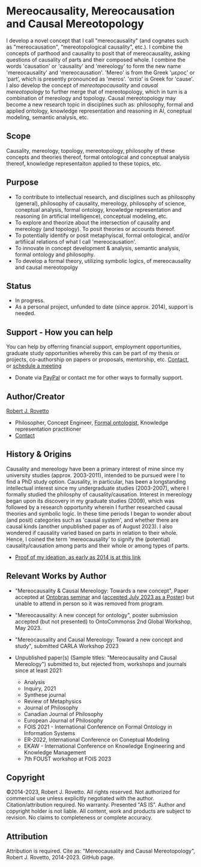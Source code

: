 # Mereocausality, Mereocausation and Causal Mereotopology

I develop a novel concept that I call "mereocausality" (and cognates such as "mereocausation", "mereotopological causality", etc.). I combine the concepts of parthood and causality to posit that of mereocausality, asking questions of causality of parts and their composed whole. I combine the words 'causation' or 'causality' and 'mereology' to form the new name 'mereocausality' and 'mereocausation'. 'Mereo' is from the Greek 'μερος' or ‘part’, which is presently pronounced as 'meros'. 'αιτία' is Greek for 'cause'. I also develop the concept of _mereotopocausality_ and _causal mereotopology_ to further merge that of mereotopology, which in turn is a combination of mereology and topology. Causal mereotopology may become a new research topic in disciplines such as: philosophy, formal and applied ontology, knowledge representation and reasoning in AI, coneptual modeling, semantic analysis, etc.

## Scope
Causality, mereology, topology, mereotopology, philosophy of these concepts and theories thereof, formal ontological and conceptual analysis thereof, knowledge representaiton applied to these topics, etc.

## Purpose
- To contribute to intellectual research, and disciplines such as philosophy (general), philosophy of causality, mereology, philosophy of science, coneptual analysis, formal ontology, knowledge representation and reasoning (in artificial intelligence), conceptual modeling, etc.
- To explore and theorize about the intersection of causality and mereology (and topology). To posit theories or accounts thereof.
- To potentially identify or posit metaphyiscal, formal ontological, and/or artifiical relations of what I call 'mereocausation'.
- To innovate in concept development & analysis, semantic analysis, formal ontology and philosophy.
- To develop a formal theory, utilizing symbolic logics, of mereocausality and causal mereotopolgy

## Status
- In progress.
- As a personal project, unfunded to date (since approx. 2014), support is needed.

## Support - How you can help
You can help by offerring financial support, employment opportunities, graduate study opportunities whereby this can be part of my thesis or projects, co-authorship on papers or proposals, mentorship, etc. [Contact](https://ontospace.wordpress.com/contact), or [schedule a meeting](https://tinyurl.com/hm8wu2sa) 

* Donate via [PayPal](https://tinyurl.com/donateViaPayPalrr) or contact me for other ways to formally support.

## Author/Creator
[Robert J. Rovetto](http://orcid.org/0000-0003-3835-7817)
- Philosopher, Concept Engineer, [Formal ontologist](https://ontologforum.org/index.php/RobertRovetto), Knowledge representation practitioner
- [Contact](mailto:rrovetto@terpalum.umd.edu)

## History & Origins
Causality and mereology have been a primary interest of mine since my university studies (approx. 2003-2011), intended to be pursued were I to find a PhD study option. 
Causality, in particular, has been a longstanding intellectual interest since my undergraduate studies (2003-2007), where I formally studied the philosphy of causality/causation. Interest in mereology began upon its discovery in my graduate studies (2009), which was followed by a research opportunity wherein I further researched causal theories and symbolic logic. In these time periods I began to wonder about (and posit) categories such as 'causal system', and whether there are causal kinds (another unpublished paper as of August 2023). I also wondered if causality varied based on parts in relation to their whole. Hence, I coined the term 'mereocausality' to signify the (potential) causality/causation among parts and their whole or among types of parts.
- [Proof of my ideation, as early as 2014 is at this link](https://github.com/rrovetto/rrovetto/tree/main/affiliations-and-work/papers/mereocausality)
  
## Relevant Works by Author
- "Mereocausality & Causal Mereology: Towards a new concept", Paper accepted at [Ontobras seminar](https://github.com/rrovetto/rrovetto/blob/9f69e17f2c6caae29cedcbd72a3e91176ffbb6d8/affiliations-and-work/papers/mereocausality/PROOF_MereocausalityAcceptance_Ontobras2023_1.PNG) and ([accepted July 2023 as a Poster](https://github.com/rrovetto/rrovetto/blob/9f69e17f2c6caae29cedcbd72a3e91176ffbb6d8/affiliations-and-work/papers/mereocausality/PROOF_OntoBras2023-Acceptance_Mereocausality.PNG)) but unable to attend in person so it was removed from program.
- "Mereocausality: A new concept for ontology", poster submission accepted (but not presented) to OntoCommonss 2nd Global Workshop, May 2023.
- "Mereocausality and Causal Mereology: Toward a new concept and study", submitted CARLA Workshop 2023

- Unpublished paper(s) (Sample titles: "Mereocausality and Causal Mereology") submitted to, but rejected from, workshops and journals since at least 2021:
  - Analysis
  - Inquiry, 2021
  - Synthese journal
  - Review of Metaphysics
  - Journal of Philosophy
  - Canadian Journal of Philosophy
  - European Journal of Philosophy
  - FOIS 2021 - International Conference on Formal Ontology in Information Systems
  - ER-2022, International Conference on Coneptual Modeling
  - EKAW - International Conference on Knowledge Engineering and Knowledge Management
  - 7th FOUST workshop at FOIS 2023

## Copyright
©2014-2023, Robert J. Rovetto. All rights reserved.
Not authorized for commercial use unless explicitly negotiated with the author. Citation/attribution required.
No warranty. Presented "AS IS". Author and copyright holder is not liable. All content, work and products are subject to revision. No claims to completeness or complete accuracy.

## Attribution
Attribution is required. Cite as: "Mereocausality and Causal Mereotopology", Robert J. Rovetto, 2014-2023. GitHub page.
